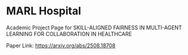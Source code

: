 # MARL Hospital

Academic Project Page for SKILL-ALIGNED FAIRNESS IN MULTI-AGENT LEARNING FOR
COLLABORATION IN HEALTHCARE


Paper Link: https://arxiv.org/abs/2508.18708
